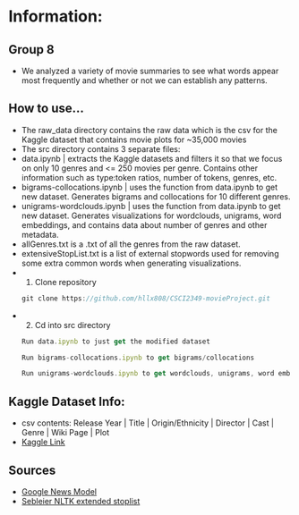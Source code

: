 # Information:

## Group 8
- We analyzed a variety of movie summaries to see what words appear most frequently and whether or not we can establish any patterns.

## How to use...
- The raw_data directory contains the raw data which is the csv for the Kaggle dataset that contains movie plots for ~35,000 movies
- The src directory contains 3 separate files:
- data.ipynb | extracts the Kaggle datasets and filters it so that we focus on only 10 genres and <= 250 movies per genre. Contains other information such as type:token ratios, number of tokens, genres, etc. 
- bigrams-collocations.ipynb | uses the function from data.ipynb to get new dataset. Generates bigrams and collocations for 10 different genres.
- unigrams-wordclouds.ipynb | uses the function from data.ipynb to get new dataset. Generates visualizations for wordclouds, unigrams, word embeddings, and contains data about number of genres and other metadata.
- allGenres.txt is a .txt of all the genres from the raw dataset.
- extensiveStopList.txt is a list of external stopwords used for removing some extra common words when generating visualizations.
- 1) Clone repository 
  ```js
  git clone https://github.com/hllx808/CSCI2349-movieProject.git
   ```
- 2) Cd into src directory
  ```js
  Run data.ipynb to just get the modified dataset
   ```
  ```js
  Run bigrams-collocations.ipynb to get bigrams/collocations
   ```
  ```js
  Run unigrams-wordclouds.ipynb to get wordclouds, unigrams, word embeddings, and other metadata
   ```

  
## Kaggle Dataset Info:
- csv contents: Release Year | Title | Origin/Ethnicity | Director | Cast | Genre | Wiki Page | Plot
- [Kaggle Link](https://www.kaggle.com/datasets/jrobischon/wikipedia-movie-plots)

## Sources
- [Google News Model](https://github.com/eyaler/word2vec-slim/)
- [Sebleier NLTK extended stoplist](https://gist.github.com/sebleier/554280)

